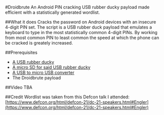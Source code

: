 #Droidbrute
An Android PIN cracking USB rubber ducky payload made efficient with a statistically generated wordlist.

##What it does
Cracks the password on Android devices with an insecure 4-digit PIN set. The script is a USB rubber duck payload that emulates a keyboard to type in the most statistically common 4-digit PINs. By working from most common PIN to least common the speed at which the phone can be cracked is greately increased. 

##Prerequisites
* [A USB rubber ducky](https://hakshop.myshopify.com/products/usb-rubber-ducky-deluxe?variant=353378649)
* [A micro SD for said USB rubber ducky](http://www.amazon.com/Kingston-Flash-Memory-SDC10-8GBSP/dp/B004SBFLPG/ref=sr_1_48?s=pc&ie=UTF8&qid=1434762451&sr=1-48&keywords=micro+sd)
* [A USB to micro USB converter](http://www.amazon.com/niceeshop-Degree-Female-Converter-Adaptor/dp/B00871Q5PI/ref=sr_1_10?s=electronics&ie=UTF8&qid=1434762509&sr=1-10&keywords=usb+to+micro+usb+cable)
* The Droidbrute payload

##Video
TBA

##Credit
Wordlist was taken from this Defcon talk I attended:
[https://www.defcon.org/html/defcon-21/dc-21-speakers.html#Engler](https://www.defcon.org/html/defcon-21/dc-21-speakers.html#Engler)
